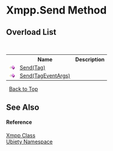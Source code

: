 # Xmpp.Send Method 
 


## Overload List
&nbsp;<table><tr><th></th><th>Name</th><th>Description</th></tr><tr><td>![Public method](media/pubmethod.gif "Public method")</td><td><a href="d60e0216-0deb-feea-b8b2-25e027e1fe19">Send(Tag)</a></td><td /></tr><tr><td>![Public method](media/pubmethod.gif "Public method")</td><td><a href="2dab9862-9a85-6085-bef2-04eb8ae5312c">Send(TagEventArgs)</a></td><td /></tr></table>&nbsp;
<a href="#xmpp.send-method">Back to Top</a>

## See Also


#### Reference
<a href="e953c009-389e-9c73-f5e2-3a498af966ca">Xmpp Class</a><br /><a href="6914e263-4eb2-ee9a-b0e6-9e93cef96d47">Ubiety Namespace</a><br />